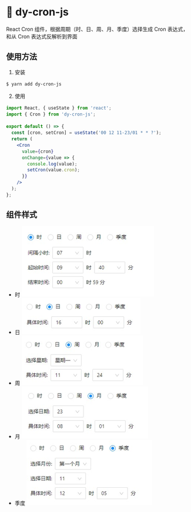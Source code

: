 # 🌟 dy-cron-js

React Cron 组件，根据周期（时、日、周、月、季度）选择生成 Cron 表达式，和从 Cron 表达式反解析到界面

## 使用方法

1. 安装

```bash
$ yarn add dy-cron-js
```

2. 使用

```jsx
import React, { useState } from 'react';
import { Cron } from 'dy-cron-js';

export default () => {
  const [cron, setCron] = useState('00 12 11-23/01 * * ?');
  return (
    <Cron
      value={cron}
      onChange={value => {
        console.log(value);
        setCron(value.cron);
      }}
    />
  );
};
```

## 组件样式

- 时
  ![时](./images/h.jpg)
- 日
  ![日](./images/d.jpg)
- 周
  ![周](./images/w.jpg)
- 月
  ![月](./images/m.jpg)
- 季度
  ![季度](./images/q.jpg)
